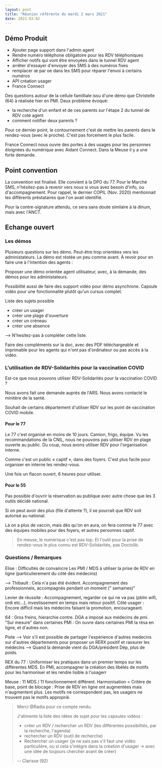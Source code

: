```yaml
---
layout: post
title: "Réunion référente du mardi 2 mars 2021"
date: 2021-03-02
---
```



## Démo Produit

- Ajouter page support dans l'admin agent
- Rendre numéro téléphone obligatoire pour les RDV téléphoniques
- Afficher notifs qui vont être envoyées dans le tunnel RDV agent
- arrêter d'essayer d'envoyer des SMS à des numéros fixes
- remplacer œ par oe dans les SMS pour réparer l'envoi à certains numéros
- API création usager
- France Connect

Des questions autour de la cellule familliale issu d'une démo que Christelle (64) à réalisée hier en PMI. Deux problème évoqué:
- la recherche d'un enfant et de ces parents sur l'étape 2 du tunnel de RDV coté agent
- comment notifier deux parents ?

Pour ce dernier point, le contournement c'est de mettre les parents dans le rendez-vous (avec le proche). C'est pas forcement le plus facile.

France Connect nous ouvre des portes à des usages pour les personnes éloignées du numérique avec Aidant Connect. Dans la Meuse il y a une forte demande.

## Point convention

La convention est finalisé. Elle convient à la DPO du 77.
Pour le Marché SMS, n'hésitez-pas à revenir vers nous si vous avez besoin d'info, ou d'accompagnement. Pour rappel, le dernier COPIL (Nov. 2020) mentionnait les différents préstataires que l'on avait identifié. 

Pour la contre-signature attendu, ce sera sans doute similaire à la dinum, mais avec l'ANCT. 

## Echange ouvert

### Les démos

Plusieurs questions sur les démo. Peut-être trop orientées vers les administateurs.
La démo est réstée un peu comme avant. À revoir pour en faire une à l'intention des agents :

Proposer une démo orientée agent utilisateur, avec, à la demande, des démos pour les administateurs.

Possibilité aussi de faire des support vidéo pour démo asynchrone. Capsule vidéo pour une fonctionnalité plutôt qu'un cursus complet.

Liste des sujets possible
- créer un usager
- créer une plage d'ouverture
- créer un créneau
- créer une absence

--> N'hesitez-pas à compléter cette liste. 

Faire des compléments sur la doc, avec des PDF téléchargeable et imprimable pour les agents qui n'ont pas d'ordinateur ou pas accès à la vidéo. 


### L'utilisation de RDV-Solidarités pour la vaccination COVID

Est-ce que nous pouvons utiliser RDV-Solidarités pour la vaccination COVID ?

Nous avons fait une demande auprès de l'ARS. Nous avons contacté le minitère de la santé.

Souhait de certains département d'utiliser RDV sur les point de vaccination COVID mobile.

#### Pour le 77

Le 77 c'est organisé en moins de 10 jours. Camion, frigo, équipe. Vu les recommandations de la CNIL, nous ne pouvons pas utiliser RDV en plage ouverte au public. Du coup, nous avons utiliser RDV pour l'organisation interne.

Comme c'est un public « captif », dans des foyers. C'est plus facile pour organiser en interne les rendez-vous.

Une fois un flacon ouvert, 6 heures pour utiliser.

#### Pour le 55

Pas possible d'ouvrir la réservation au publique avec autre chose que les 3 outils décidé national.

Si on peut avoir des plus (file d'attente ?), il se pourrait que RDV soit autorisé au national.

Là on a plus de vaccin, mais dès qu'on en aura, on fera comme le 77 avec des équipes mobiles pour des foyers, et autres personnes captif.



> En meuse, le numérique c'est pas top. Et l'outil pour la prise de rendez-vous le plus connu est RDV-Solidarités, pas Doctolib.



### Questions / Remarques 

Elise : Difficultés de convaincre Les PMI / MDS à utiliser la prise de RDV en ligne (particulierement du côté des médecins)

--> Thibault : Cela n'a pas été évident. Accompagnement des professionnels, accompagnés pendant un moment (" semaines)"

Levier de réussite : Accompagnement, regarder ce qui ne va pas (pblm wifi, ordi etc...), investissement en temps mais retour positif.
Côté usager : Encore difficil mais les médecins faisant la promotion, encourageant. 

64 : Gros freins, hierarchie contre. DGA a imposé aux médecins de pmi. 
"Sur mesure" dans certaines PMI : On ouvre dans certaines PMI la résa en ligne, et d'autres non.

Piste
--> Voir s'il est possible de partager l'expérience d'autres medecins sur d'autres départements pour proposer un RERX positif et rassurer les médecins 
--> Quand la demande vient du DGA/président Dép, plus de poids. 

REX du 77 : Uniformiser les pratiques dans un premier temps sur les différentes MDS. 
En PMI, accompagner la création des libélés de motifs pour les harmoniser et les rendre lisible à l'usagerr

Meuse : 11 MDS / 11 fonctionnement différent. 
Harmonisation = Critère de base, point de blocage : Prise de RDV en ligne ont augmentées mais n'augmentent plus. Les motifs ne correspondent pas, les usagers ne trouvent pas le motifs approprié.


> Merci @Radia pour ce compte rendu.
> 
> J'alimente la liste des idées de sujet pour les capsules vidéos :
> - créer un RDV / rechercher un RDV (les différentes possibilités, par la recherche, l'agenda)
> - rechercher un RDV (outil de recherche)
> - Rechercher un usager (je ne sais pas s'il faut une vidéo particulière, ou si cela s'intègre dans la création d'usager -> avec une idée de toujours chercher avant de créer)
>
> -- Clarisse (92)
